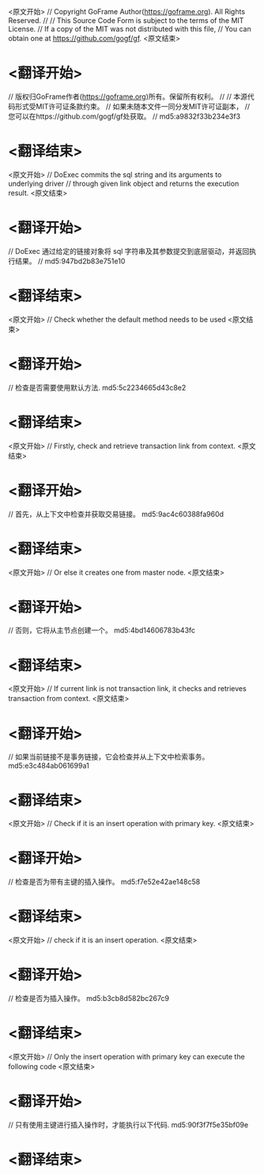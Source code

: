 
<原文开始>
// Copyright GoFrame Author(https://goframe.org). All Rights Reserved.
//
// This Source Code Form is subject to the terms of the MIT License.
// If a copy of the MIT was not distributed with this file,
// You can obtain one at https://github.com/gogf/gf.
<原文结束>

# <翻译开始>
// 版权归GoFrame作者(https://goframe.org)所有。保留所有权利。
//
// 本源代码形式受MIT许可证条款约束。
// 如果未随本文件一同分发MIT许可证副本，
// 您可以在https://github.com/gogf/gf处获取。
// md5:a9832f33b234e3f3
# <翻译结束>


<原文开始>
// DoExec commits the sql string and its arguments to underlying driver
// through given link object and returns the execution result.
<原文结束>

# <翻译开始>
// DoExec 通过给定的链接对象将 sql 字符串及其参数提交到底层驱动，并返回执行结果。
// md5:947bd2b83e751e10
# <翻译结束>


<原文开始>
// Check whether the default method needs to be used
<原文结束>

# <翻译开始>
// 检查是否需要使用默认方法. md5:5c2234665d43c8e2
# <翻译结束>


<原文开始>
// Firstly, check and retrieve transaction link from context.
<原文结束>

# <翻译开始>
// 首先，从上下文中检查并获取交易链接。 md5:9ac4c60388fa960d
# <翻译结束>


<原文开始>
// Or else it creates one from master node.
<原文结束>

# <翻译开始>
// 否则，它将从主节点创建一个。 md5:4bd14606783b43fc
# <翻译结束>


<原文开始>
// If current link is not transaction link, it checks and retrieves transaction from context.
<原文结束>

# <翻译开始>
// 如果当前链接不是事务链接，它会检查并从上下文中检索事务。 md5:e3c484ab061699a1
# <翻译结束>


<原文开始>
// Check if it is an insert operation with primary key.
<原文结束>

# <翻译开始>
// 检查是否为带有主键的插入操作。 md5:f7e52e42ae148c58
# <翻译结束>


<原文开始>
// check if it is an insert operation.
<原文结束>

# <翻译开始>
// 检查是否为插入操作。 md5:b3cb8d582bc267c9
# <翻译结束>


<原文开始>
// Only the insert operation with primary key can execute the following code
<原文结束>

# <翻译开始>
// 只有使用主键进行插入操作时，才能执行以下代码. md5:90f3f7f5e35bf09e
# <翻译结束>

